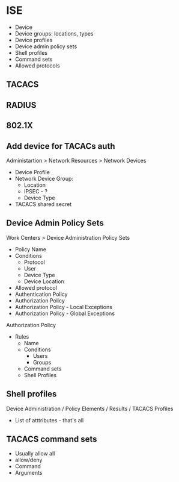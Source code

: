# ISE

- Device
- Device groups: locations, types
- Device profiles
- Device admin policy sets
- Shell profiles
- Command sets
- Allowed protocols

## TACACS

## RADIUS

## 802.1X

## Add device for TACACs auth

Administartion > Network Resources > Network Devices

- Device Profile
- Network Device Group:
  - Location
  - IPSEC - ?
  - Device Type
- TACACS shared secret

## Device Admin Policy Sets

Work Centers > Device Administration Policy Sets

- Policy Name
- Conditions
  - Protocol
  - User
  - Device Type
  - Device Location
- Allowed protocol
- Authentication Policy
- Authorization Policy
- Authorization Policy - Local Exceptions
- Authorization Policy - Global Exceptions

Authorization Policy

- Rules
  - Name
  - Conditions
    - Users
    - Groups
  - Command sets
  - Shell Profiles
 
## Shell profiles

Device Administration / Policy Elements / Results / TACACS Profiles

- List of atttributes - that's all

## TACACS command sets

- Usually allow all
- allow/deny
- Command
- Arguments

 
